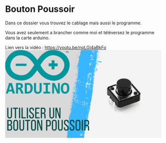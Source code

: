 # Bouton Poussoir
Dans ce dossier vous trouvez le cablage mais aussi le programme.

Vous avez seulement a brancher comme moi et téléversez le programme dans la carte arduino.

Lien vers la vidéo : https://youtu.be/npLGj4aBkFo
![alt text](https://github.com/electrocodeur/bouton/blob/main/arduinobouton.png?raw=true)
